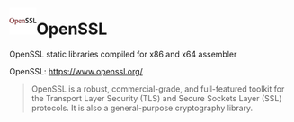 # ![](../assets/OpenSSL.png)OpenSSL

OpenSSL static libraries compiled for x86 and x64 assembler 

OpenSSL: https://www.openssl.org/

> OpenSSL is a robust, commercial-grade, and full-featured toolkit for the Transport Layer Security (TLS) and Secure Sockets Layer (SSL) protocols. It is also a general-purpose cryptography library.
>

